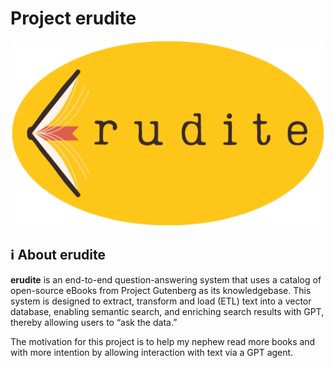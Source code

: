 # Project erudite
<p align="center">
<img src="./erudite.png" width="500" />
</p>

## ℹ️ About erudite
**erudite** is an end-to-end question-answering system that uses a catalog of open-source eBooks from Project Gutenberg as its knowledgebase. This system is designed to extract, transform and load (ETL) text into a vector database, enabling semantic search, and enriching search results with GPT, thereby allowing users to “ask the data.” 

The motivation for this project is to help my nephew read more books and with more intention by allowing interaction with text via a GPT agent.
